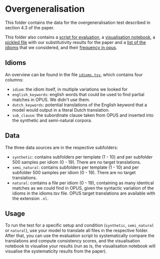 # Overgeneralisation

This folder contains the data for the overgeneralisation test described in section 4.3 of the paper.

This folder also contains a [script for evaluation](evaluate.py), a [visualisation notebook](visualise.ipynb), a [pickled file](results.pickle) with our substitutivity results for the paper and a [list of the idioms](idioms.tsv) that we considered, and their [frequency in opus](idiom_frequencies.tsv).

## Idioms

An overview can be found in the file [`idioms.tsv`](idioms.tsv), which contains four columns:
- `idiom`: the idiom itself, in multiple variations we looked for
- `english_keywords`: english words that could be used to find partial matches in OPUS. We didn't use them.
- `dutch_keywords`: potential translations of the English keyword that a model would output in a literal Dutch translation.
- `sub_clause`: the subordinate clause taken from OPUS and inserted into the synthetic and semi-natural corpora.

## Data

The three data sources are in the respective subfolders:
- `synthetic`: contains subfolders per template (1 - 10) and per subfolder 500 samples per idiom (0 - 19). There are no target translations.
- `semi_natural`: contains subfolders per template (1 - 10) and per subfolder 500 samples per idiom (0 - 19). There are no target translations.
- `natural`: contains a file per idiom (0 - 19), containing as many identical matches as we could find in OPUS, given the syntactic variation of the idioms in the idioms.tsv file. OPUS target translations are available with the extension `.nl`.

## Usage

To run the test for a specific setup and condition (`synthetic`, `semi_natural` or `natural`), use your model to translate all files in the respective folder.
After that, you can use the evaluation script to systematically compare the translations and compute consistency scores, and the visualisation notebook to visualise your results (run as is, the visualisation notebook will visualise the systematicity results from the paper).
